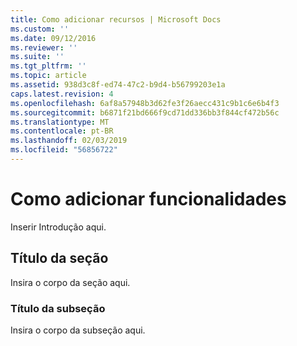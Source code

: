 ```yaml
---
title: Como adicionar recursos | Microsoft Docs
ms.custom: ''
ms.date: 09/12/2016
ms.reviewer: ''
ms.suite: ''
ms.tgt_pltfrm: ''
ms.topic: article
ms.assetid: 938d3c8f-ed74-47c2-b9d4-b56799203e1a
caps.latest.revision: 4
ms.openlocfilehash: 6af8a57948b3d62fe3f26aecc431c9b1c6e6b4f3
ms.sourcegitcommit: b6871f21bd666f9cd71dd336bb3f844cf472b56c
ms.translationtype: MT
ms.contentlocale: pt-BR
ms.lasthandoff: 02/03/2019
ms.locfileid: "56856722"
---
```

# <a name="how-to-add-capabilities"></a>Como adicionar funcionalidades

Inserir Introdução aqui.

## <a name="section-heading"></a>Título da seção

Insira o corpo da seção aqui.

### <a name="subsection-heading"></a>Título da subseção

Insira o corpo da subseção aqui.
